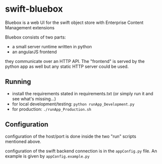 # swift-bluebox
Bluebox is a web UI for the swift object store with Enterprise Content Management extensions

Bluebox consists of two parts:
* a small server runtime written in python
* an angularJS frontend

they communicate over an HTTP API. 
The "frontend" is served by the python app as well but any static HTTP server could be used.  

## Running

* install the requirements stated in requirements.txt (or simply run it and see what's missing...)
* for local development/testing: `python runApp_Development.py`
* for production: `./runApp_Production.sh`


## Configuration
configuration of the host/port is done inside the two "run" scripts mentioned above.

configuration of the swift backend connection is in the `appConfig.py` file. An example is given by `appConfig.example.py`

